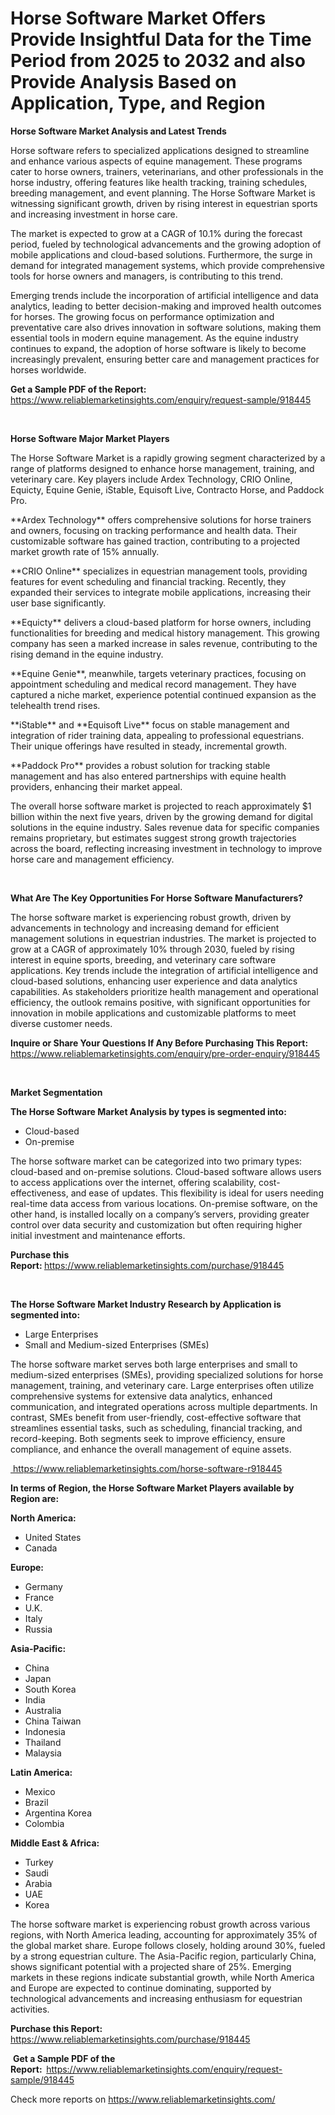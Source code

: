 <p><h1>Horse Software Market Offers Provide Insightful Data for the Time Period from 2025 to 2032 and also Provide Analysis Based on Application, Type, and Region</h1></p><p><strong>Horse Software Market Analysis and Latest Trends</strong></p>
<p><p>Horse software refers to specialized applications designed to streamline and enhance various aspects of equine management. These programs cater to horse owners, trainers, veterinarians, and other professionals in the horse industry, offering features like health tracking, training schedules, breeding management, and event planning. The Horse Software Market is witnessing significant growth, driven by rising interest in equestrian sports and increasing investment in horse care. </p><p>The market is expected to grow at a CAGR of 10.1% during the forecast period, fueled by technological advancements and the growing adoption of mobile applications and cloud-based solutions. Furthermore, the surge in demand for integrated management systems, which provide comprehensive tools for horse owners and managers, is contributing to this trend. </p><p>Emerging trends include the incorporation of artificial intelligence and data analytics, leading to better decision-making and improved health outcomes for horses. The growing focus on performance optimization and preventative care also drives innovation in software solutions, making them essential tools in modern equine management. As the equine industry continues to expand, the adoption of horse software is likely to become increasingly prevalent, ensuring better care and management practices for horses worldwide.</p></p>
<p><strong>Get a Sample PDF of the Report:&nbsp;</strong> <a href="https://www.reliablemarketinsights.com/enquiry/request-sample/918445?utm_campaign=3186&utm_medium=2&utm_source=Github&utm_content=ia&utm_term=06032025&utm_id=horse-software">https://www.reliablemarketinsights.com/enquiry/request-sample/918445</a></p>
<p>&nbsp;</p>
<p><strong>Horse Software Major Market Players</strong></p>
<p><p>The Horse Software Market is a rapidly growing segment characterized by a range of platforms designed to enhance horse management, training, and veterinary care. Key players include Ardex Technology, CRIO Online, Equicty, Equine Genie, iStable, Equisoft Live, Contracto Horse, and Paddock Pro.</p><p>**Ardex Technology** offers comprehensive solutions for horse trainers and owners, focusing on tracking performance and health data. Their customizable software has gained traction, contributing to a projected market growth rate of 15% annually. </p><p>**CRIO Online** specializes in equestrian management tools, providing features for event scheduling and financial tracking. Recently, they expanded their services to integrate mobile applications, increasing their user base significantly.</p><p>**Equicty** delivers a cloud-based platform for horse owners, including functionalities for breeding and medical history management. This growing company has seen a marked increase in sales revenue, contributing to the rising demand in the equine industry.</p><p>**Equine Genie**, meanwhile, targets veterinary practices, focusing on appointment scheduling and medical record management. They have captured a niche market, experience potential continued expansion as the telehealth trend rises.</p><p>**iStable** and **Equisoft Live** focus on stable management and integration of rider training data, appealing to professional equestrians. Their unique offerings have resulted in steady, incremental growth.</p><p>**Paddock Pro** provides a robust solution for tracking stable management and has also entered partnerships with equine health providers, enhancing their market appeal.</p><p>The overall horse software market is projected to reach approximately $1 billion within the next five years, driven by the growing demand for digital solutions in the equine industry. Sales revenue data for specific companies remains proprietary, but estimates suggest strong growth trajectories across the board, reflecting increasing investment in technology to improve horse care and management efficiency.</p></p>
<p>&nbsp;</p>
<p><strong>What Are The Key Opportunities For Horse Software Manufacturers?</strong></p>
<p><p>The horse software market is experiencing robust growth, driven by advancements in technology and increasing demand for efficient management solutions in equestrian industries. The market is projected to grow at a CAGR of approximately 10% through 2030, fueled by rising interest in equine sports, breeding, and veterinary care software applications. Key trends include the integration of artificial intelligence and cloud-based solutions, enhancing user experience and data analytics capabilities. As stakeholders prioritize health management and operational efficiency, the outlook remains positive, with significant opportunities for innovation in mobile applications and customizable platforms to meet diverse customer needs.</p></p>
<p><strong>Inquire or Share Your Questions If Any Before Purchasing This Report:</strong> <a href="https://www.reliablemarketinsights.com/enquiry/pre-order-enquiry/918445?utm_campaign=3186&utm_medium=2&utm_source=Github&utm_content=ia&utm_term=06032025&utm_id=horse-software">https://www.reliablemarketinsights.com/enquiry/pre-order-enquiry/918445</a></p>
<p>&nbsp;</p>
<p><strong>Market Segmentation</strong></p>
<p><strong>The Horse Software Market Analysis by types is segmented into:</strong></p>
<p><ul><li>Cloud-based</li><li>On-premise</li></ul></p>
<p><p>The horse software market can be categorized into two primary types: cloud-based and on-premise solutions. Cloud-based software allows users to access applications over the internet, offering scalability, cost-effectiveness, and ease of updates. This flexibility is ideal for users needing real-time data access from various locations. On-premise software, on the other hand, is installed locally on a company’s servers, providing greater control over data security and customization but often requiring higher initial investment and maintenance efforts.</p></p>
<p><strong>Purchase this Report:&nbsp;</strong><a href="https://www.reliablemarketinsights.com/purchase/918445?utm_campaign=3186&utm_medium=2&utm_source=Github&utm_content=ia&utm_term=06032025&utm_id=horse-software">https://www.reliablemarketinsights.com/purchase/918445</a></p>
<p>&nbsp;</p>
<p><strong>The Horse Software Market Industry Research by Application is segmented into:</strong></p>
<p><ul><li>Large Enterprises</li><li>Small and Medium-sized Enterprises (SMEs)</li></ul></p>
<p><p>The horse software market serves both large enterprises and small to medium-sized enterprises (SMEs), providing specialized solutions for horse management, training, and veterinary care. Large enterprises often utilize comprehensive systems for extensive data analytics, enhanced communication, and integrated operations across multiple departments. In contrast, SMEs benefit from user-friendly, cost-effective software that streamlines essential tasks, such as scheduling, financial tracking, and record-keeping. Both segments seek to improve efficiency, ensure compliance, and enhance the overall management of equine assets.</p></p>
<p><a href="https://www.reliablemarketinsights.com/horse-software-r918445?utm_campaign=3186&utm_medium=2&utm_source=Github&utm_content=ia&utm_term=06032025&utm_id=horse-software">&nbsp;https://www.reliablemarketinsights.com/horse-software-r918445</a></p>
<p><strong>In terms of Region, the Horse Software Market Players available by Region are:</strong></p>
<p>
    <p> <strong> North America: </strong>
        <ul>
            <li>United States</li>
            <li>Canada</li>
        </ul>
        </p> 
    <p> <strong> Europe: </strong>
        <ul>
            <li>Germany</li>
            <li>France</li>
            <li>U.K.</li>
            <li>Italy</li>
            <li>Russia</li>
        </ul>
        </p> 
    <p> <strong> Asia-Pacific: </strong>
        <ul>
            <li>China</li>
            <li>Japan</li>
            <li>South Korea</li>
            <li>India</li>
            <li>Australia</li>
            <li>China Taiwan</li>
            <li>Indonesia</li>
            <li>Thailand</li>
            <li>Malaysia</li>
        </ul>
        </p> 
    <p> <strong> Latin America: </strong>
        <ul>
            <li>Mexico</li>
            <li>Brazil</li>
            <li>Argentina Korea</li>
            <li>Colombia</li>
        </ul>
        </p> 
    <p> <strong> Middle East & Africa: </strong>
        <ul>
            <li>Turkey</li>
            <li>Saudi</li>
            <li>Arabia</li>
            <li>UAE</li>
            <li>Korea</li>
        </ul>
    </p>
    </p>
<p><p>The horse software market is experiencing robust growth across various regions, with North America leading, accounting for approximately 35% of the global market share. Europe follows closely, holding around 30%, fueled by a strong equestrian culture. The Asia-Pacific region, particularly China, shows significant potential with a projected share of 25%. Emerging markets in these regions indicate substantial growth, while North America and Europe are expected to continue dominating, supported by technological advancements and increasing enthusiasm for equestrian activities.</p></p>
<p><strong>Purchase this Report: </strong><a href="https://www.reliablemarketinsights.com/purchase/918445?utm_campaign=3186&utm_medium=2&utm_source=Github&utm_content=ia&utm_term=06032025&utm_id=horse-software">https://www.reliablemarketinsights.com/purchase/918445</a></p>
<p>&nbsp;<strong>Get a Sample PDF of the Report:&nbsp;&nbsp;</strong><a href="https://www.reliablemarketinsights.com/enquiry/request-sample/918445?utm_campaign=3186&utm_medium=2&utm_source=Github&utm_content=ia&utm_term=06032025&utm_id=horse-software">https://www.reliablemarketinsights.com/enquiry/request-sample/918445</a></p>
<p><strong></strong></p>
<p>Check more reports on <a href="https://www.reliablemarketinsights.com/?utm_campaign=3186&utm_medium=2&utm_source=Github&utm_content=ia&utm_term=06032025&utm_id=horse-software">https://www.reliablemarketinsights.com/</a></p>